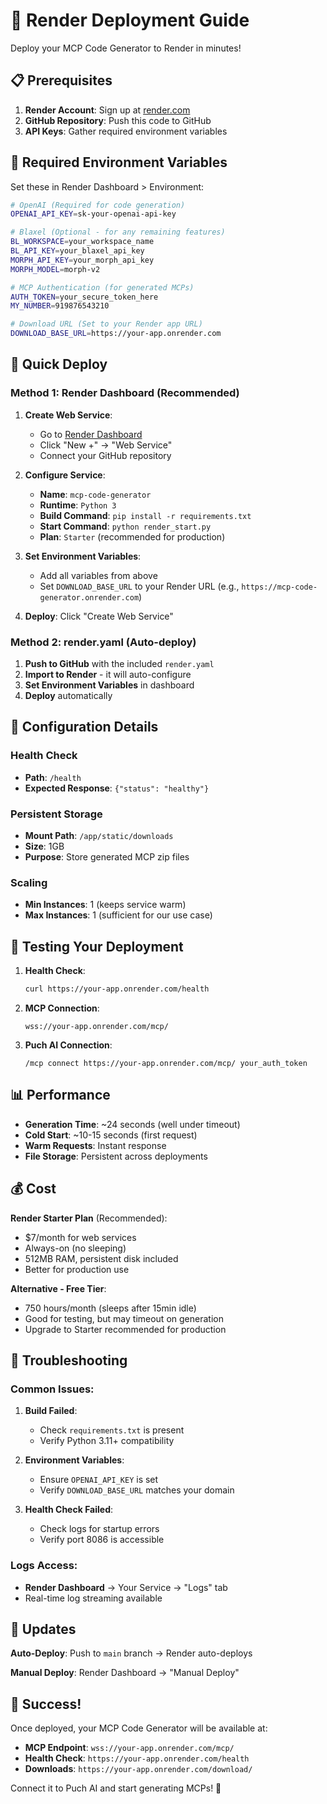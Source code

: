 # 🚀 Render Deployment Guide

Deploy your MCP Code Generator to Render in minutes!

## 📋 Prerequisites

1. **Render Account**: Sign up at [render.com](https://render.com)
2. **GitHub Repository**: Push this code to GitHub
3. **API Keys**: Gather required environment variables

## 🔑 Required Environment Variables

Set these in Render Dashboard > Environment:

```bash
# OpenAI (Required for code generation)
OPENAI_API_KEY=sk-your-openai-api-key

# Blaxel (Optional - for any remaining features)
BL_WORKSPACE=your_workspace_name
BL_API_KEY=your_blaxel_api_key
MORPH_API_KEY=your_morph_api_key
MORPH_MODEL=morph-v2

# MCP Authentication (for generated MCPs)
AUTH_TOKEN=your_secure_token_here
MY_NUMBER=919876543210

# Download URL (Set to your Render app URL)
DOWNLOAD_BASE_URL=https://your-app.onrender.com
```

## 🚀 Quick Deploy

### Method 1: Render Dashboard (Recommended)
1. **Create Web Service**:
   - Go to [Render Dashboard](https://dashboard.render.com)
   - Click "New +" → "Web Service"
   - Connect your GitHub repository

2. **Configure Service**:
   - **Name**: `mcp-code-generator`
   - **Runtime**: `Python 3`
   - **Build Command**: `pip install -r requirements.txt`
   - **Start Command**: `python render_start.py`
   - **Plan**: `Starter` (recommended for production)

3. **Set Environment Variables**:
   - Add all variables from above
   - Set `DOWNLOAD_BASE_URL` to your Render URL (e.g., `https://mcp-code-generator.onrender.com`)

4. **Deploy**: Click "Create Web Service"

### Method 2: render.yaml (Auto-deploy)
1. **Push to GitHub** with the included `render.yaml`
2. **Import to Render** - it will auto-configure
3. **Set Environment Variables** in dashboard
4. **Deploy** automatically

## 🔧 Configuration Details

### Health Check
- **Path**: `/health`
- **Expected Response**: `{"status": "healthy"}`

### Persistent Storage
- **Mount Path**: `/app/static/downloads`
- **Size**: 1GB
- **Purpose**: Store generated MCP zip files

### Scaling
- **Min Instances**: 1 (keeps service warm)
- **Max Instances**: 1 (sufficient for our use case)

## 🎯 Testing Your Deployment

1. **Health Check**:
   ```bash
   curl https://your-app.onrender.com/health
   ```

2. **MCP Connection**:
   ```
   wss://your-app.onrender.com/mcp/
   ```

3. **Puch AI Connection**:
   ```
   /mcp connect https://your-app.onrender.com/mcp/ your_auth_token
   ```

## 📊 Performance

- **Generation Time**: ~24 seconds (well under timeout)
- **Cold Start**: ~10-15 seconds (first request)
- **Warm Requests**: Instant response
- **File Storage**: Persistent across deployments

## 💰 Cost

**Render Starter Plan** (Recommended):
- $7/month for web services
- Always-on (no sleeping)
- 512MB RAM, persistent disk included
- Better for production use

**Alternative - Free Tier**:
- 750 hours/month (sleeps after 15min idle)
- Good for testing, but may timeout on generation
- Upgrade to Starter recommended for production

## 🐛 Troubleshooting

### Common Issues:

1. **Build Failed**:
   - Check `requirements.txt` is present
   - Verify Python 3.11+ compatibility

2. **Environment Variables**:
   - Ensure `OPENAI_API_KEY` is set
   - Verify `DOWNLOAD_BASE_URL` matches your domain

3. **Health Check Failed**:
   - Check logs for startup errors
   - Verify port 8086 is accessible

### Logs Access:
- **Render Dashboard** → Your Service → "Logs" tab
- Real-time log streaming available

## 🔄 Updates

**Auto-Deploy**: Push to `main` branch → Render auto-deploys

**Manual Deploy**: Render Dashboard → "Manual Deploy"

## 🎉 Success!

Once deployed, your MCP Code Generator will be available at:
- **MCP Endpoint**: `wss://your-app.onrender.com/mcp/`
- **Health Check**: `https://your-app.onrender.com/health`
- **Downloads**: `https://your-app.onrender.com/download/`

Connect it to Puch AI and start generating MCPs! 🚀
